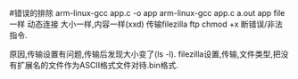#错误的排除
arm-linux-gcc app.c -o app
arm-linux-gcc app.c
a.out app
file 一样 动态连接
大小一样,内容一样(xxd)
传输filezilla ftp
chmod +x
断错误/非法指令.

原因,传输设置有问题,传输后发现大小变了(ls -l).
filezilla设置,传输,文件类型,把没有扩展名的文件作为ASCII格式文件对待.bin格式.
